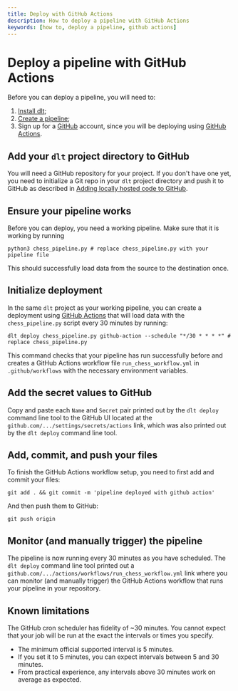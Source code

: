 ```yaml
---
title: Deploy with GitHub Actions
description: How to deploy a pipeline with GitHub Actions
keywords: [how to, deploy a pipeline, github actions]
---
```


# Deploy a pipeline with GitHub Actions

Before you can deploy a pipeline, you will need to:
  1. [Install dlt](../../reference/installation.mdx);
  2. [Create a pipeline](../create-a-pipeline.md);
  3. Sign up for a [GitHub](https://github.com) account, since you will be deploying using
[GitHub Actions](https://github.com/features/actions).

## Add your `dlt` project directory to GitHub

You will need a GitHub repository for your project. If you don't have one yet, you need to
initialize a Git repo in your `dlt` project directory and push it to GitHub as described in
[Adding locally hosted code to GitHub](https://docs.github.com/en/get-started/importing-your-projects-to-github/importing-source-code-to-github/adding-locally-hosted-code-to-github).

## Ensure your pipeline works

Before you can deploy, you need a working pipeline. Make sure that it is working by running

```shell
python3 chess_pipeline.py # replace chess_pipeline.py with your pipeline file
```

This should successfully load data from the source to the destination once.

## Initialize deployment

In the same `dlt` project as your working pipeline, you can create a deployment using
[GitHub Actions](https://github.com/features/actions) that will load data with the `chess_pipeline.py` script
every 30 minutes by running:

```shell
dlt deploy chess_pipeline.py github-action --schedule "*/30 * * * *" # replace chess_pipeline.py
```

This command checks that your pipeline has run successfully before and creates a GitHub Actions
workflow file `run_chess_workflow.yml` in `.github/workflows` with the necessary environment
variables.

## Add the secret values to GitHub

Copy and paste each `Name` and `Secret` pair printed out by the `dlt deploy` command line tool to
the GitHub UI located at the `github.com/.../settings/secrets/actions` link, which was also printed
out by the `dlt deploy` command line tool.

## Add, commit, and push your files

To finish the GitHub Actions workflow setup, you need to first add and commit your files:

```shell
git add . && git commit -m 'pipeline deployed with github action'
```

And then push them to GitHub:

```shell
git push origin
```

## Monitor (and manually trigger) the pipeline

The pipeline is now running every 30 minutes as you have scheduled. The `dlt deploy` command line
tool printed out a `github.com/.../actions/workflows/run_chess_workflow.yml` link where you can
monitor (and manually trigger) the GitHub Actions workflow that runs your pipeline in your
repository.

## Known limitations

The GitHub cron scheduler has fidelity of ~30 minutes. You cannot expect that your job will be run
at the exact the intervals or times you specify.

- The minimum official supported interval is 5 minutes.
- If you set it to 5 minutes, you can expect intervals between 5 and 30 minutes.
- From practical experience, any intervals above 30 minutes work on average as expected.
